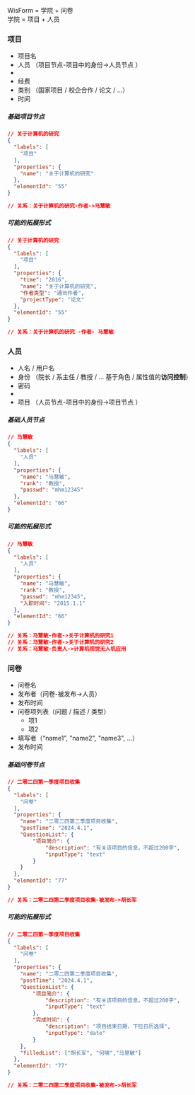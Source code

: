
WisForm = 学院 + 问卷  
学院 = 项目 + 人员  


### 项目  
- 项目名  
- 人员 （项目节点-项目中的身份->人员节点 ）  
-   
- 经费  
- 类别 （国家项目 / 校企合作 / 论文 / ...）  
- 时间  

##### 基础项目节点  
```json
// 关于计算机的研究  
{
  "labels": [
    "项目"
  ],
  "properties": {
    "name": "关于计算机的研究"
  },
  "elementId": "55"
}

// 关系：关于计算机的研究-作者->马慧敏

```


##### 可能的拓展形式  
```json
// 关于计算机的研究
{
  "labels": [
    "项目"
  ],
  "properties": {
    "time": "2016",
    "name": "关于计算机的研究",
    "作者类型": "通讯作者",
    "projectType": "论文"
  },
  "elementId": "55"
}

// 关系：关于计算机的研究 -作者- 马慧敏

```






### 人员  
- 人名 / 用户名  
- 身份  （院长 / 系主任 / 教授 / ...   基于角色 / 属性值的**访问控制**）
- 密码  
-  
- 项目 （人员节点-项目中的身份->项目节点 ）  

##### 基础人员节点  
```json
// 马慧敏
{
  "labels": [
    "人员"
  ],
  "properties": {
    "name": "马慧敏",
    "rank": "教授",
    "passwd": "mhm12345"
  },
  "elementId": "66"
}

```


##### 可能的拓展形式
```json
// 马慧敏
{
  "labels": [
    "人员"  
  ],  
  "properties": {
    "name": "马慧敏",
    "rank": "教授",
    "passwd": "mhm12345",
    "入职时间": "2015.1.1"
  },
  "elementId": "66"
}

// 关系：马慧敏-作者->关于计算机的研究1  
// 关系：马慧敏-作者->关于计算机的研究2  
// 关系：马慧敏-负责人->计算机视觉无人机应用  
```




### 问卷  
- 问卷名  
- 发布者（问卷-被发布->人员）  
- 发布时间  
- 问卷项列表（问题 / 描述 / 类型）
    - 项1
    - 项2
- 填写者（“name1”, "name2", "name3", ...）  
- 发布时间  
##### 基础问卷节点  
```json
// 二零二四第一季度项目收集
{
  "labels": [
    "问卷"
  ],
  "properties": {
    "name": "二零二四第二季度项目收集",
    "postTime": "2024.4.1",
    "QuestionList": {
        "项目简介": {
            "description": "有关该项目的信息，不超过200字",
            "inputType": "text"
        }
    }
  },
  "elementId": "77"
}

// 关系：二零二四第二季度项目收集-被发布->胡长军

```
##### **可能的拓展形式**  
```json
// 二零二四第一季度项目收集
{
  "labels": [
    "问卷"
  ],
  "properties": {
    "name": "二零二四第二季度项目收集",
    "postTime": "2024.4.1",
    "QuestionList": {
        "项目简介": {
            "description": "有关该项目的信息，不超过200字",
            "inputType": "text"
        },
        "完成时间": {
            "description": "项目结束日期，下拉日历选择",
            "inputType": "date"
        }
    },
    "filledList": ["胡长军", "何啸","马慧敏"]
  },
  "elementId": "77"
}

// 关系：二零二四第二季度项目收集-被发布->胡长军

```

